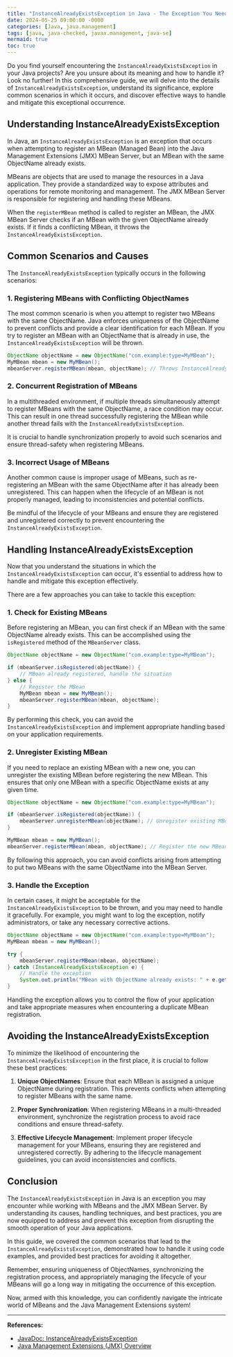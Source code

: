 ```yaml
---
title: "InstanceAlreadyExistsException in Java - The Exception You Need to Know"
date: 2024-05-25 09:00:00 -0000
categories: [Java, java.management]
tags: [java, java-checked, javax.management, java-se]
mermaid: true
toc: true
---
```


Do you find yourself encountering the `InstanceAlreadyExistsException` in your Java projects? Are you unsure about its meaning and how to handle it? Look no further! In this comprehensive guide, we will delve into the details of `InstanceAlreadyExistsException`, understand its significance, explore common scenarios in which it occurs, and discover effective ways to handle and mitigate this exceptional occurrence.

## **Understanding InstanceAlreadyExistsException**

In Java, an `InstanceAlreadyExistsException` is an exception that occurs when attempting to register an MBean (Managed Bean) into the Java Management Extensions (JMX) MBean Server, but an MBean with the same ObjectName already exists.

MBeans are objects that are used to manage the resources in a Java application. They provide a standardized way to expose attributes and operations for remote monitoring and management. The JMX MBean Server is responsible for registering and handling these MBeans.

When the `registerMBean` method is called to register an MBean, the JMX MBean Server checks if an MBean with the given ObjectName already exists. If it finds a conflicting MBean, it throws the `InstanceAlreadyExistsException`.

## **Common Scenarios and Causes**

The `InstanceAlreadyExistsException` typically occurs in the following scenarios:

### 1. Registering MBeans with Conflicting ObjectNames

The most common scenario is when you attempt to register two MBeans with the same ObjectName. Java enforces uniqueness of the ObjectName to prevent conflicts and provide a clear identification for each MBean. If you try to register an MBean with an ObjectName that is already in use, the `InstanceAlreadyExistsException` will be thrown.

```java
ObjectName objectName = new ObjectName("com.example:type=MyMBean");
MyMBean mbean = new MyMBean();
mbeanServer.registerMBean(mbean, objectName); // Throws InstanceAlreadyExistsException if objectName already exists
```

### 2. Concurrent Registration of MBeans

In a multithreaded environment, if multiple threads simultaneously attempt to register MBeans with the same ObjectName, a race condition may occur. This can result in one thread successfully registering the MBean while another thread fails with the `InstanceAlreadyExistsException`.

It is crucial to handle synchronization properly to avoid such scenarios and ensure thread-safety when registering MBeans.

### 3. Incorrect Usage of MBeans

Another common cause is improper usage of MBeans, such as re-registering an MBean with the same ObjectName after it has already been unregistered. This can happen when the lifecycle of an MBean is not properly managed, leading to inconsistencies and potential conflicts.

Be mindful of the lifecycle of your MBeans and ensure they are registered and unregistered correctly to prevent encountering the `InstanceAlreadyExistsException`.

## **Handling InstanceAlreadyExistsException**

Now that you understand the situations in which the `InstanceAlreadyExistsException` can occur, it's essential to address how to handle and mitigate this exception effectively. 

There are a few approaches you can take to tackle this exception:

### 1. Check for Existing MBeans

Before registering an MBean, you can first check if an MBean with the same ObjectName already exists. This can be accomplished using the `isRegistered` method of the `MBeanServer` class.

```java
ObjectName objectName = new ObjectName("com.example:type=MyMBean");

if (mbeanServer.isRegistered(objectName)) {
    // MBean already registered, handle the situation
} else {
    // Register the MBean
    MyMBean mbean = new MyMBean();
    mbeanServer.registerMBean(mbean, objectName);
}
```

By performing this check, you can avoid the `InstanceAlreadyExistsException` and implement appropriate handling based on your application requirements.

### 2. Unregister Existing MBean

If you need to replace an existing MBean with a new one, you can unregister the existing MBean before registering the new MBean. This ensures that only one MBean with a specific ObjectName exists at any given time.

```java
ObjectName objectName = new ObjectName("com.example:type=MyMBean");

if (mbeanServer.isRegistered(objectName)) {
    mbeanServer.unregisterMBean(objectName); // Unregister existing MBean
}

MyMBean mbean = new MyMBean();
mbeanServer.registerMBean(mbean, objectName); // Register the new MBean
```

By following this approach, you can avoid conflicts arising from attempting to put two MBeans with the same ObjectName into the MBean Server.

### 3. Handle the Exception

In certain cases, it might be acceptable for the `InstanceAlreadyExistsException` to be thrown, and you may need to handle it gracefully. For example, you might want to log the exception, notify administrators, or take any necessary corrective actions.

```java
ObjectName objectName = new ObjectName("com.example:type=MyMBean");
MyMBean mbean = new MyMBean();

try {
    mbeanServer.registerMBean(mbean, objectName);
} catch (InstanceAlreadyExistsException e) {
    // Handle the exception
    System.out.println("MBean with ObjectName already exists: " + e.getMessage());
}
```

Handling the exception allows you to control the flow of your application and take appropriate measures when encountering a duplicate MBean registration.

## **Avoiding the InstanceAlreadyExistsException**

To minimize the likelihood of encountering the `InstanceAlreadyExistsException` in the first place, it is crucial to follow these best practices:

1. **Unique ObjectNames**: Ensure that each MBean is assigned a unique ObjectName during registration. This prevents conflicts when attempting to register MBeans with the same name.

2. **Proper Synchronization**: When registering MBeans in a multi-threaded environment, synchronize the registration process to avoid race conditions and ensure thread-safety.

3. **Effective Lifecycle Management**: Implement proper lifecycle management for your MBeans, ensuring they are registered and unregistered correctly. By adhering to the lifecycle management guidelines, you can avoid inconsistencies and conflicts.

## **Conclusion**

The `InstanceAlreadyExistsException` in Java is an exception you may encounter while working with MBeans and the JMX MBean Server. By understanding its causes, handling techniques, and best practices, you are now equipped to address and prevent this exception from disrupting the smooth operation of your Java applications.

In this guide, we covered the common scenarios that lead to the `InstanceAlreadyExistsException`, demonstrated how to handle it using code examples, and provided best practices for avoiding it altogether.

Remember, ensuring uniqueness of ObjectNames, synchronizing the registration process, and appropriately managing the lifecycle of your MBeans will go a long way in mitigating the occurrence of this exception.

Now, armed with this knowledge, you can confidently navigate the intricate world of MBeans and the Java Management Extensions system!

---

**References:**

- [JavaDoc: InstanceAlreadyExistsException](https://docs.oracle.com/en/java/javase/11/docs/api/java.management/javax/management/InstanceAlreadyExistsException.html)
- [Java Management Extensions (JMX) Overview](https://docs.oracle.com/en/java/javase/11/management/java-management-extensions-jmx-technology.html)
